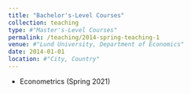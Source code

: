 ```yaml
---
title: "Bachelor's-Level Courses"
collection: teaching
type: #"Master's-Level Courses"
permalink: /teaching/2014-spring-teaching-1
venue: #"Lund University, Department of Economics"
date: 2014-01-01
location: #"City, Country"
---
```

* Econometrics (Spring 2021) 

  
